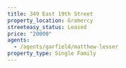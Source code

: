 ```yaml
---
title: 349 East 19th Street
property_location: Gramercy
streeteasy_status: Leased
price: "20000"
agents:
  - /agents/garfield/matthew-lesser
property_type: Single Family
---
```

